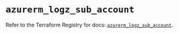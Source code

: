 # `azurerm_logz_sub_account`

Refer to the Terraform Registry for docs: [`azurerm_logz_sub_account`](https://registry.terraform.io/providers/hashicorp/azurerm/3.91.0/docs/resources/logz_sub_account).
